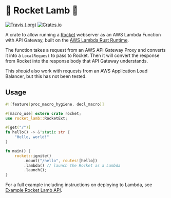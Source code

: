 # 🚀 Rocket Lamb 🐑

[![Travis (.org)](https://img.shields.io/travis/GREsau/rocket-lamb?logo=travis)](https://travis-ci.org/GREsau/rocket-lamb)
[![Crates.io](https://img.shields.io/crates/v/rocket_lamb)](https://crates.io/crates/rocket_lamb)

A crate to allow running a [Rocket](https://rocket.rs/) webserver as an AWS Lambda Function with API Gateway, built on the [AWS Lambda Rust Runtime](https://github.com/awslabs/aws-lambda-rust-runtime).

The function takes a request from an AWS API Gateway Proxy and converts it into a `LocalRequest` to pass to Rocket. Then it will convert the response from Rocket into the response body that API Gateway understands.

This *should* also work with requests from an AWS Application Load Balancer, but this has not been tested.

## Usage

```rust
#![feature(proc_macro_hygiene, decl_macro)]

#[macro_use] extern crate rocket;
use rocket_lamb::RocketExt;

#[get("/")]
fn hello() -> &'static str {
    "Hello, world!"
}

fn main() {
    rocket::ignite()
        .mount("/hello", routes![hello])
        .lambda() // launch the Rocket as a Lambda
        .launch();
}
```

For a full example including instructions on deploying to Lambda, see [Example Rocket Lamb API](https://github.com/GREsau/example-rocket-lamb-api).
